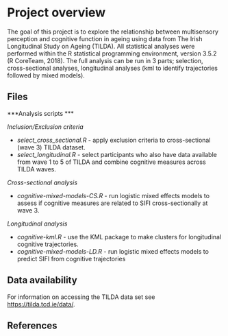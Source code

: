 Project overview
=================

The goal of this project is to explore the relationship between multisensory perception and cognitive function in ageing using data from The Irish Longitudinal Study on Ageing (TILDA).
All statistical analyses were performed within the R statistical programming environment, version 3.5.2 (R CoreTeam, 2018). The full analysis can be run in 3 parts; selection, cross-sectional analyses, longitudinal analyses (kml to identify trajectories followed by mixed models). 

Files
-----------------

***Analysis scripts ***

*Inclusion/Exclusion criteria*
*	*select_cross_sectional.R* - apply exclusion criteria to cross-sectional (wave 3) TILDA dataset. 
*	*select_longitudinal.R* - select participants who also have data available from wave 1 to 5 of TILDA and combine cognitive measures across TILDA waves.

*Cross-sectional analysis*
*	*cognitive-mixed-models-CS.R* - run logistic mixed effects models to assess if cognitive measures are related to SIFI cross-sectionally at wave 3. 

*Longitudinal analysis*
*	*cognitive-kml.R* - use the KML package to make clusters for longitudinal cognitive trajectories.
*	*cognitive-mixed-models-LD.R* - run logistic mixed effects models to predict SIFI from cognitive trajectories



Data availability
------------------

For information on accessing the TILDA data set see https://tilda.tcd.ie/data/.

References
------------------